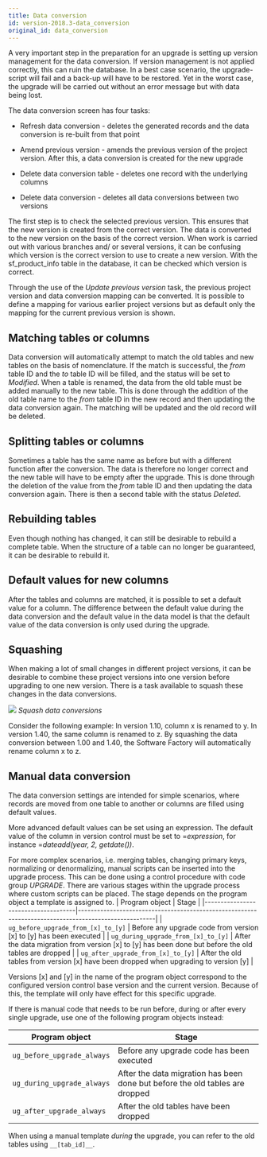 ```yaml
---
title: Data conversion
id: version-2018.3-data_conversion
original_id: data_conversion
---
```


A very important step in the preparation for an upgrade is setting up version management for the data conversion. If version management is not applied correctly, this can ruin the database. In a best case scenario, the upgrade-script will fail and a back-up will have to be restored. Yet in the worst case, the upgrade will be carried out without an error message but with data being lost.

The data conversion screen has four tasks:

- Refresh data conversion - deletes the generated records and the data conversion is re-built from that point

- Amend previous version - amends the previous version of the project version. After this, a data conversion is created for the new upgrade

- Delete data conversion table - deletes one record with the underlying columns

- Delete data conversion - deletes all data conversions between two versions

The first step is to check the selected previous version. This ensures that the new version is created from the correct version. The data is converted to the new version on the basis of the correct version. When work is carried out with various branches and/ or several versions, it can be confusing which version is the correct version to use to create a new version. With the sf_product_info table in the database, it can be checked which version is correct.

Through the use of the *Update previous version* task, the previous project version and data conversion mapping can be converted. It is possible to define a ​mapping for various earlier project versions but as default only the mapping for the current previous version is shown.

## Matching tables or columns

Data conversion will automatically attempt to match the old tables and new tables on the basis of nomenclature. If the match is successful, the *from* table ID and the *to* table ID will be filled, and the status will be set to *Modified*. When a table is renamed, the data from the old table must be added manually to the new table. This is done through the addition of the old table name to the *from* table ID in the new record and then updating the data conversion again. The matching will be updated and the old record will be deleted.

## Splitting tables or columns

Sometimes a table has the same name as before but with a different function after the conversion. The data is therefore no longer correct and the new table will have to be empty after the upgrade. This is done through the deletion of the value from the *from* table ID and then updating the data conversion again. There is then a second table with the status *Deleted*.

## Rebuilding tables

Even though nothing has changed, it can still be desirable to rebuild a complete table. When the structure of a table can no longer be guaranteed, it can be desirable to rebuild it.  

## Default values for new columns

After the tables and columns are matched, it is possible to set a default value for a column. The difference between the default value during the data conversion and the default value in the data model is that the default value of the data conversion is only used during the upgrade.

## Squashing

When making a lot of small changes in different project versions, it can be desirable to combine these project versions into one version before upgrading to one new version. There is a task available to squash these changes in the data conversions.

![](assets/sf/image304.png)
*Squash data conversions*

Consider the following example: In version 1.10, column x is renamed to y. In version 1.40, the same column is renamed to z. By squashing the data conversion between 1.00 and 1.40, the Software Factory will automatically rename column x to z.

## Manual data conversion

The data conversion settings are intended for simple scenarios, where records are moved from one table to another or columns are filled using default values.

More advanced default values can be set using an expression. The default value of the column in version control must be set to =*expression*, for instance =*dateadd(year, 2, getdate())*.

For more complex scenarios, i.e. merging tables, changing primary keys, normalizing or denormalizing, manual scripts can be inserted into the upgrade process. This can be done using a control procedure with code group *UPGRADE*. There are various stages within the upgrade process where custom scripts can be placed. The stage depends on the program object a template is assigned to.
| Program object                      | Stage                                                                                                |
|-------------------------------------|------------------------------------------------------------------------------------------------------|
| `ug_before_upgrade_from_[x]_to_[y]` | Before any upgrade code from version [x] to [y] has been executed                                    |
| `ug_during_upgrade_from_[x]_to_[y]` | After the data migration from version [x] to [y] has been done but before the old tables are dropped |
| `ug_after_upgrade_from_[x]_to_[y]`  | After the old tables from version [x] have been dropped when upgrading to version [y]                |

Versions [x] and [y] in the name of the program object correspond to the configured version control base version and the current version.
Because of this, the template will only have effect for this specific upgrade.

If there is manual code that needs to be run before, during or after every single upgrade, use one of the following program objects instead:

| Program object             | Stage                                                                       |
| ---------------------------- | ------------------------------------------------------------------------------ |
| `ug_before_upgrade_always` | Before any upgrade code has been executed                                    |
| `ug_during_upgrade_always` | After the data migration has been done but before the old tables are dropped |
| `ug_after_upgrade_always`  | After the old tables have been dropped                                       |

When using a manual template _during_ the upgrade, you can refer to the old tables using `__[tab_id]__`.